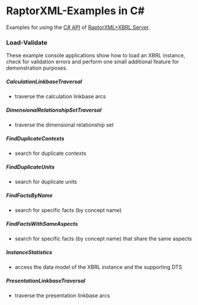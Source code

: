 # RaptorXML-Examples in C# #

Examples for using the [C# API](http://manual.altova.com/RaptorXML/dotnetapiv2/html/) of [RaptorXML+XBRL Server](http://www.altova.com/raptorxml.html).

### Load-Validate  

These example console applications show how to load an XBRL instance, check for validation errors and perform one small additional feature for demonstration purposes.

##### CalculationLinkbaseTraversal
* traverse the calculation linkbase arcs

##### DimensionalRelationshipSetTraversal
* traverse the dimensional relationship set

##### FindDuplicateContexts
* search for duplicate contexts

##### FindDuplicateUnits
* search for duplicate units

##### FindFactsByName
* search for specific facts (by concept name)

##### FindFactsWithSameAspects
* search for specific facts (by concept name) that share the same aspects

##### InstanceStatistics
* access the data model of the XBRL instance and the supporting DTS

##### PresentationLinkbaseTraversal
* traverse the presentation linkbase arcs
